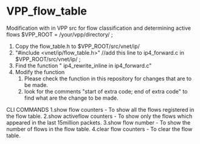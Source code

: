 # VPP_flow_table
Modification with in VPP src for flow classification and determining active flows
$VPP_ROOT = /your/vpp/directory/ ;
1. Copy the flow_table.h to $VPP_ROOT/src/vnet/ip/
2. "#include <vnet/ip/flow_table.h>" //add this line to ip4_forward.c in $VPP_ROOT/src/vnet/ip/ ;
3. Find the function " ip4_rewrite_inline in ip4_forward.c"
4. Modify the function
    1. Please check the function in this repository for changes that are to be made.
    2. look for the comments "start of extra code; end of extra code" to find what are the change to be made.

CLI COMMANDS
1.show flow counters - To show all the flows registered in the flow table.
2.show activeflow counters - To show only the flows which appeared in the last 15million packets.
3.show flow number - To show the number of flows in the flow table.
4.clear flow counters - To clear the flow table.
